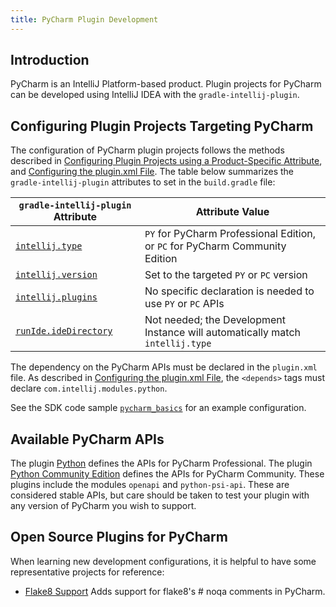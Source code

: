 ```yaml
---
title: PyCharm Plugin Development
---
```


## Introduction
PyCharm is an IntelliJ Platform-based product.
Plugin projects for PyCharm can be developed using IntelliJ IDEA with the `gradle-intellij-plugin`.

## Configuring Plugin Projects Targeting PyCharm
The configuration of PyCharm plugin projects follows the methods described in [Configuring Plugin Projects using a Product-Specific Attribute](dev_alternate_products.md#configuring-plugin-projects-using-a-product-specific-attribute), and [Configuring the plugin.xml File](dev_alternate_products.md#configuring-pluginxml).
The table below summarizes the `gradle-intellij-plugin` attributes to set in the `build.gradle` file:

| `gradle-intellij-plugin` Attribute | Attribute Value |
|-----------|-------|
| [`intellij.type`](https://github.com/JetBrains/gradle-intellij-plugin/blob/master/README.md#intellij-platform-properties) | `PY` for PyCharm Professional Edition, or `PC` for PyCharm Community Edition |
| [`intellij.version`](https://github.com/JetBrains/gradle-intellij-plugin/blob/master/README.md#intellij-platform-properties) | Set to the targeted `PY` or `PC` version |
| [`intellij.plugins`](https://github.com/JetBrains/gradle-intellij-plugin/blob/master/README.md#intellij-platform-properties) | No specific declaration is needed to use `PY` or `PC` APIs |
| [`runIde.ideDirectory`](https://github.com/JetBrains/gradle-intellij-plugin/blob/master/README.md#running-dsl) | Not needed; the Development Instance will automatically match `intellij.type` |

The dependency on the PyCharm APIs must be declared in the `plugin.xml` file.
As described in [Configuring the plugin.xml File](dev_alternate_products.md#configuring-pluginxml), the `<depends>` tags must declare `com.intellij.modules.python`.

See the SDK code sample [`pycharm_basics`](https://github.com/JetBrains/intellij-sdk-docs/tree/master/code_samples/product_specific/pycharm_basics/) for an example configuration.

## Available PyCharm APIs
The plugin [Python](https://plugins.jetbrains.com/plugin/631-python) defines the APIs for PyCharm Professional.
The plugin [Python Community Edition](https://plugins.jetbrains.com/plugin/7322-python-community-edition) defines the APIs for PyCharm Community.
These plugins include the modules `openapi` and `python-psi-api`.
These are considered stable APIs, but care should be taken to test your plugin with any version of PyCharm you wish to support.

## Open Source Plugins for PyCharm
When learning new development configurations, it is helpful to have some representative projects for reference:
* [Flake8 Support](https://github.com/jansorg/pycharm-flake8) Adds support for flake8's # noqa comments in PyCharm.
